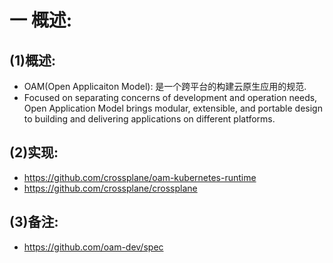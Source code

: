 # 一 概述:
## (1)概述:
- OAM(Open Applicaiton Model): 是一个跨平台的构建云原生应用的规范.
- Focused on separating concerns of development and operation needs, Open Application Model brings modular, extensible, and portable design to building and delivering applications on different platforms.

## (2)实现:
- https://github.com/crossplane/oam-kubernetes-runtime
- https://github.com/crossplane/crossplane

## (3)备注:
- https://github.com/oam-dev/spec
